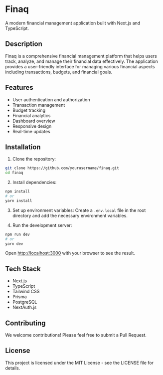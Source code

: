 # Finaq

A modern financial management application built with Next.js and TypeScript.

## Description

Finaq is a comprehensive financial management platform that helps users track, analyze, and manage their financial data effectively. The application provides a user-friendly interface for managing various financial aspects including transactions, budgets, and financial goals.

## Features

- User authentication and authorization
- Transaction management
- Budget tracking
- Financial analytics
- Dashboard overview
- Responsive design
- Real-time updates

## Installation

1. Clone the repository:
```bash
git clone https://github.com/yourusername/finaq.git
cd finaq
```

2. Install dependencies:
```bash
npm install
# or
yarn install
```

3. Set up environment variables:
Create a `.env.local` file in the root directory and add the necessary environment variables.

4. Run the development server:
```bash
npm run dev
# or
yarn dev
```

Open [http://localhost:3000](http://localhost:3000) with your browser to see the result.

## Tech Stack

- Next.js
- TypeScript
- Tailwind CSS
- Prisma
- PostgreSQL
- NextAuth.js

## Contributing

We welcome contributions! Please feel free to submit a Pull Request.

## License

This project is licensed under the MIT License - see the LICENSE file for details.
